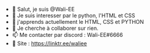 - 👋 Salut, je suis @Wali-EE
- 👀 Je suis interesser par le python, l'HTML et CSS
- 🌱 j'apprends actuellement le HTML, CSS et PYTHON
- 💞️ Je cherche à collaborer sur rien.
- 📫 Me contacter par discord : Wali-EE#6666
- 💌 Site : https://linktr.ee/waliee
